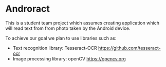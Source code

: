 # Androract

This is a student team project which assumes creating application which will read text from from photo taken by the Android device. 

To achieve our goal we plan to use libraries such as:

- Text recognition library: Tesseract-OCR https://github.com/tesseract-ocr
- Image processing library: openCV https://opencv.org

